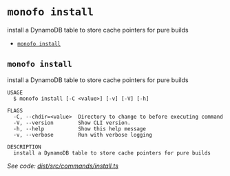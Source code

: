`monofo install`
================

install a DynamoDB table to store cache pointers for pure builds

* [`monofo install`](#monofo-install)

## `monofo install`

install a DynamoDB table to store cache pointers for pure builds

```
USAGE
  $ monofo install [-C <value>] [-v] [-V] [-h]

FLAGS
  -C, --chdir=<value>  Directory to change to before executing command
  -V, --version        Show CLI version.
  -h, --help           Show this help message
  -v, --verbose        Run with verbose logging

DESCRIPTION
  install a DynamoDB table to store cache pointers for pure builds
```

_See code: [dist/src/commands/install.ts](https://github.com/vital-software/monofo-buildkite-plugin/blob/v6.0.2/dist/src/commands/install.ts)_
